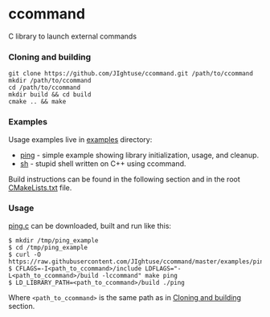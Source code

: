 # ccommand
C library to launch external commands

### Cloning and building

    git clone https://github.com/JIghtuse/ccommand.git /path/to/ccommand
    mkdir /path/to/ccommand
    cd /path/to/ccommand
    mkdir build && cd build
    cmake .. && make

### Examples

Usage examples live in [examples](./examples/) directory:

* [ping](./examples/ping.c) - simple example showing library initialization,
usage, and cleanup.
* [sh](./examples/sh.cxx) - stupid shell written on C++ using ccommand.

Build instructions can be found in the following section and in the root
[CMakeLists.txt](./CMakeLists.txt) file.

### Usage

[ping.c](./examples/ping.c) can be downloaded, built and run like this:

    $ mkdir /tmp/ping_example
    $ cd /tmp/ping_example
    $ curl -O https://raw.githubusercontent.com/JIghtuse/ccommand/master/examples/ping.c
    $ CFLAGS=-I<path_to_ccommand>/include LDFLAGS="-L<path_to_ccommand>/build -lccommand" make ping
    $ LD_LIBRARY_PATH=<path_to_ccommand>/build ./ping

Where `<path_to_ccommand>` is the same path as in
[Cloning and building](#cloning-and-building) section.
